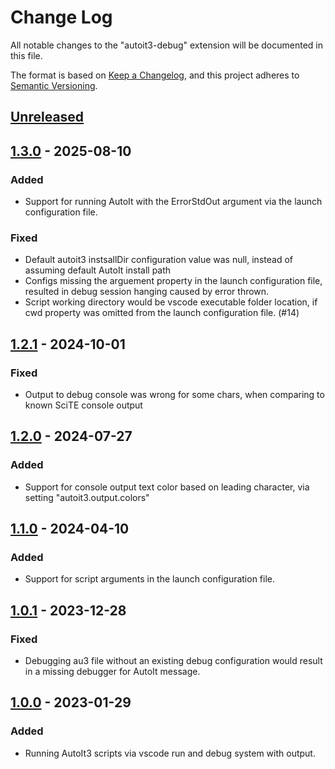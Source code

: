 # Change Log

All notable changes to the "autoit3-debug" extension will be documented in this file.

The format is based on [Keep a Changelog](https://keepachangelog.com/en/1.0.0/),
and this project adheres to [Semantic Versioning](https://semver.org/spec/v2.0.0.html).

## [Unreleased]

## [1.3.0] - 2025-08-10

### Added

- Support for running AutoIt with the ErrorStdOut argument via the launch configuration file.

### Fixed

- Default autoit3 instsallDir configuration value was null, instead of assuming default AutoIt install path
- Configs missing the arguement property in the launch configuration file, resulted in debug session hanging caused by error thrown.
- Script working directory would be vscode executable folder location, if cwd property was omitted from the launch configuration file. (#14)

## [1.2.1] - 2024-10-01

### Fixed

- Output to debug console was wrong for some chars, when comparing to known SciTE console output

## [1.2.0] - 2024-07-27

### Added

- Support for console output text color based on leading character, via setting "autoit3.output.colors"

## [1.1.0] - 2024-04-10

### Added

- Support for script arguments in the launch configuration file.

## [1.0.1] - 2023-12-28

### Fixed

- Debugging au3 file without an existing debug configuration would result in a missing debugger for AutoIt message.

## [1.0.0] - 2023-01-29

### Added

- Running AutoIt3 scripts via vscode run and debug system with output.

[Unreleased]: https://github.com/genius257/vscode-autoit3-debug/compare/1.3.0...HEAD
[1.3.0]: https://github.com/genius257/vscode-autoit3-debug/compare/1.2.1...1.3.0
[1.2.1]: https://github.com/genius257/vscode-autoit3-debug/compare/1.2.0...1.2.1
[1.2.0]: https://github.com/genius257/vscode-autoit3-debug/compare/1.1.0...1.2.0
[1.1.0]: https://github.com/genius257/vscode-autoit3-debug/compare/1.0.1...1.1.0
[1.0.1]: https://github.com/genius257/vscode-autoit3-debug/compare/1.0.0...1.0.1
[1.0.0]: https://github.com/genius257/vscode-autoit3-debug/releases/tag/1.0.0
